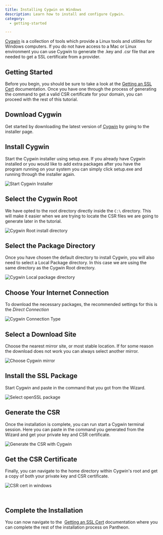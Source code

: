 ```yaml
---
title: Installing Cygwin on Windows
description: Learn how to install and configure Cygwin.
category:
  - getting-started

---
```


[Cygwin](http://cygwin.com/install.html) is a collection of tools which provide a Linux tools and utilities for Windows computers. If you do not have access to a Mac or Linux environment you can use Cygwin to generate the .key and .csr file that are needed to get a SSL certificate from a provider.

## Getting Started
Before you begin, you should be sure to take a look at the [Getting an SSL Cert](/articles/sites/domains/adding-a-ssl-certificate-for-secure-https-communication/) documentation. Once you have one through the process of generating the command to get a valid CSR certificate for your domain, you can proceed with the rest of this tutorial.

## Download Cygwin
Get started by downloading the latest version of [Cygwin](http://cygwin.com/install.html) by going to the installer page. 

## Install Cygwin
Start the Cygwin installer using setup.exe. If you already have Cygwin installed or you would like to add extra packages after you have the program running on your system you can simply click setup.exe and running through the installer again.



 ![Start Cygwin Installer](https://pantheon-systems.desk.com/customer/portal/attachments/40750)  

## Select the Cygwin Root
We have opted to the root directory directly inside the `C:\` directory. This will make it easier when we are trying to locate the CSR files we are going to generate later in the tutorial.



 ![Cygwin Root install directory](https://pantheon-systems.desk.com/customer/portal/attachments/40751)  

## Select the Package Directory
Once you have chosen the default directory to install Cygwin, you will also need to select a Local Package directory. In this case we are using the same directory as the Cygwin Root directory.



 ![Cygwin Local package directory](https://pantheon-systems.desk.com/customer/portal/attachments/40752)
## Choose Your Internet Connection
To download the necessary packages, the recommended settings for this is the _Direct Connection_


 ![Cygwin Connection Type](https://pantheon-systems.desk.com/customer/portal/attachments/40753)  

## Select a Download Site
Choose the nearest mirror site, or most stable location. If for some reason the download does not work you can always select another mirror.


 ![Choose Cygwin mirror](https://pantheon-systems.desk.com/customer/portal/attachments/40755)  

## Install the SSL Package
Start Cygwin and paste in the command that you got from the Wizard.

 ![Select openSSL package](https://pantheon-systems.desk.com/customer/portal/attachments/40768)  

## Generate the CSR
Once the installation is complete, you can run start a Cygwin terminal session. Here you can paste in the command you generated from the Wizard and get your private key and CSR certificate.

 ![Generate the CSR with Cygwin](https://pantheon-systems.desk.com/customer/portal/attachments/40769)
## Get the CSR Certificate
Finally, you can navigate to the home directory within Cygwin's root and get a copy of both your private key and CSR certificate.


 ![CSR cert in windows](https://pantheon-systems.desk.com/customer/portal/attachments/40770)  

 

## Complete the Installation
You can now navigate to the  [Getting an SSL Cert](/articles/sites/domains/adding-a-ssl-certificate-for-secure-https-communication/#getting-the-SSL-certificate) documentation where you can complete the rest of the installation process on Pantheon.
